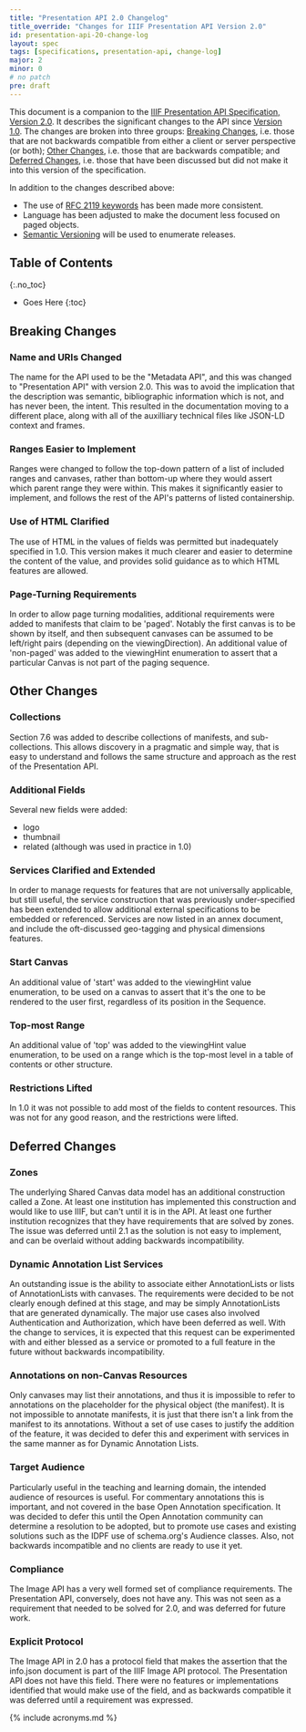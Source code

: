 ```yaml
---
title: "Presentation API 2.0 Changelog"
title_override: "Changes for IIIF Presentation API Version 2.0"
id: presentation-api-20-change-log
layout: spec
tags: [specifications, presentation-api, change-log]
major: 2
minor: 0
# no patch
pre: draft
---
```


This document is a companion to the [IIIF Presentation API Specification, Version 2.0][prezi-api]. It describes the significant changes to the API since [Version 1.0][prezi-api-10]. The changes are broken into three groups: [Breaking Changes][breaking-changes], i.e. those that are not backwards compatible from either a client or server perspective (or both); [Other Changes][other-changes], i.e. those that are backwards compatible; and [Deferred Changes][deferred-changes], i.e. those that have been discussed but did not make it into this version of the specification.

In addition to the changes described above:

  * The use of [RFC 2119 keywords][rfc-2119] has been made more consistent.
  * Language has been adjusted to make the document less focused on paged objects.
  * [Semantic Versioning][semver] will be used to enumerate releases.

## Table of Contents
{:.no_toc}

* Goes Here
{:toc}

## Breaking Changes

### Name and URIs Changed

The name for the API used to be the "Metadata API", and this was changed to "Presentation API" with version 2.0.  This was to avoid the implication that the description was semantic, bibliographic information which is not, and has never been, the intent.  This resulted in the documentation moving to a different place, along with all of the auxilliary technical files like JSON-LD context and frames.

### Ranges Easier to Implement

Ranges were changed to follow the top-down pattern of a list of included ranges and canvases, rather than bottom-up where they would assert which parent range they were within.  This makes it significantly easier to implement, and follows the rest of the API's patterns of listed containership.

### Use of HTML Clarified

The use of HTML in the values of fields was permitted but inadequately specified in 1.0.  This version makes it much clearer and easier to determine the content of the value, and provides solid guidance as to which HTML features are allowed.

### Page-Turning Requirements

In order to allow page turning modalities, additional requirements were added to manifests that claim to be 'paged'.  Notably the first canvas is to be shown by itself, and then subsequent canvases can be assumed to be left/right pairs (depending on the viewingDirection).
An additional value of 'non-paged' was added to the viewingHint enumeration to assert that a particular Canvas is not part of the paging sequence.


## Other Changes

### Collections

Section 7.6 was added to describe collections of manifests, and sub-collections.  This allows discovery in a pragmatic and simple way, that is easy to understand and follows the same structure and approach as the rest of the Presentation API.

### Additional Fields

Several new fields were added:

* logo
* thumbnail
* related (although was used in practice in 1.0)

### Services Clarified and Extended

In order to manage requests for features that are not universally applicable, but still useful, the service construction that was previously under-specified has been extended to allow additional external specifications to be embedded or referenced.  Services are now listed in an annex document, and include the oft-discussed geo-tagging and physical dimensions features.

### Start Canvas

An additional value of 'start' was added to the viewingHint value enumeration, to be used on a canvas to assert that it's the one to be rendered to the user first, regardless of its position in the Sequence.

### Top-most Range

An additional value of 'top' was added to the viewingHint value enumeration, to be used on a range which is the top-most level in a table of contents or other structure.

### Restrictions Lifted

In 1.0 it was not possible to add most of the fields to content resources.  This was not for any good reason, and the restrictions were lifted.

## Deferred Changes

### Zones

The underlying Shared Canvas data model has an additional construction called a Zone.  At least one institution has implemented this construction and would like to use IIIF, but can't until it is in the API.  At least one further institution recognizes that they have requirements that are solved by zones. The issue was deferred until 2.1 as the solution is not easy to implement, and can be overlaid without adding backwards incompatibility.

### Dynamic Annotation List Services

An outstanding issue is the ability to associate either AnnotationLists or lists of AnnotationLists with canvases.  The requirements were decided to be not clearly enough defined at this stage, and may be simply AnnotationLists that are generated dynamically.  The major use cases also involved Authentication and Authorization, which have been deferred as well.  With the change to services, it is expected that this request can be experimented with and either blessed as a service or promoted to a full feature in the future without backwards incompatibility.

### Annotations on non-Canvas Resources

Only canvases may list their annotations, and thus it is impossible to refer to annotations on the placeholder for the physical object (the manifest).  It is not impossible to annotate manifests, it is just that there isn't a link from the manifest to its annotations.  Without a set of use cases to justify the addition of the feature, it was decided to defer this and experiment with services in the same manner as for Dynamic Annotation Lists.

### Target Audience

Particularly useful in the teaching and learning domain, the intended audience of resources is useful.  For commentary annotations this is important, and not covered in the base Open Annotation specification.  It was decided to defer this until the Open Annotation community can determine a resolution to be adopted, but to promote use cases and existing solutions such as the IDPF use of schema.org's Audience classes.  Also, not backwards incompatible and no clients are ready to use it yet.

### Compliance

The Image API has a very well formed set of compliance requirements.  The Presentation API, conversely, does not have any.  This was not seen as a requirement that needed to be solved for 2.0, and was deferred for future work.

### Explicit Protocol 

The Image API in 2.0 has a protocol field that makes the assertion that the info.json document is part of the IIIF Image API protocol.  The Presentation API does not have this field.  There were no features or implementations identified that would make use of the field, and as backwards compatible it was deferred until a requirement was expressed.



[api-11]: /api/image/1.1/ "Image API 1.1"
[api-compliance]: /api/image/2.0/#compliance-levels "Image API 6. Compliance Levels"
[api]: /api/image/2.0/ "Image API 2.0"
[breaking-changes]: #breaking-changes "Presentation API 2.0 Breaking Changes"
[canonical-uris]: /api/image/2.0/#canonical-uri-syntax "Image API 4.7. Canonical URI Syntax"
[deferred-changes]: #deferred-changes "Presentation API 2.0 Deferred Changes"
[info-request]: /api/image/2.0/#information-request "Image API Section 5. Information Request"
[compliance-doc]: /api/image/2.0/compliance.html "Image API 2.0 Compliance Document"
[context]: /api/image/2/context.json  "Image API 2.0 JSON-LD Context"
[extensions]: /api/image/2.0/#extensions "Image API 4.7. Canonical URI Syntax"
[http-features]: /api/image/2.0/compliance.html#http-features "Image API Compliance: HTTP Features"
[imagemagick-output]: http://www.imagemagick.org/script/command-line-processing.php#output "ImageMagick: Command-line Processing: Output Filename"
[kdu-usage]: http://www.kakadusoftware.com/documents/Usage_Examples.txt "Usage Examples for the Demonstration Applications Supplied with Kakadu V7.0"
[pillow]: http://pillow.readthedocs.org/en/latest/handbook/image-file-formats.html#image-file-formats "Pillow: Image file formats"
[other-changes]: #other-changes "Presentation API 2.0 Other Changes"
[prezi-api]: /api/presentation/2.0/ "Presentation API 2.0"
[prezi-api-10]: /api/metadata/1.0/ "Metadata API 1.0"
[rfc-2119]: http://tools.ietf.org/html/rfc2119 "Key words for use in RFCs to Indicate Requirement Levels"
[semver]: http://semver.org/ "Semantic Versioning Specification"
[versioning]: /api/image/2.0/#b-versioning "Image API Appendix B: Versioning"

{% include acronyms.md %}
